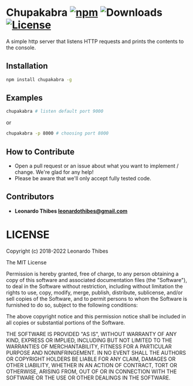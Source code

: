 # Chupakabra [![npm](http://img.shields.io/npm/v/chupakabra.svg)](https://www.npmjs.com/package/chupakabra) ![Downloads](https://img.shields.io/npm/dm/chupakabra.svg) [![License](https://img.shields.io/npm/l/chupakabra.svg)](LICENSE)

A simple http server that listens HTTP requests and prints the contents to the console.

Installation
------------

```bash
npm install chupakabra -g
```

Examples
--------

```bash
chupakabra # listen default port 9000
```

or 

```bash
chupakabra -p 8000 # choosing port 8000
```

How to Contribute
-----------------

* Open a pull request or an issue about what you want to implement / change. We're glad for any help!
* Please be aware that we'll only accept fully tested code.

Contributors
------------

 * **Leonardo Thibes <leonardothibes@gmail.com>**

LICENSE
=======

Copyright (c) 2018-2022 Leonardo Thibes

The MIT License

Permission is hereby granted, free of charge, to any person obtaining a copy of
this software and associated documentation files (the "Software"), to deal in
the Software without restriction, including without limitation the rights to
use, copy, modify, merge, publish, distribute, sublicense, and/or sell copies of
the Software, and to permit persons to whom the Software is furnished to do so,
subject to the following conditions:

The above copyright notice and this permission notice shall be included in all
copies or substantial portions of the Software.

THE SOFTWARE IS PROVIDED "AS IS", WITHOUT WARRANTY OF ANY KIND, EXPRESS OR
IMPLIED, INCLUDING BUT NOT LIMITED TO THE WARRANTIES OF MERCHANTABILITY, FITNESS
FOR A PARTICULAR PURPOSE AND NONINFRINGEMENT. IN NO EVENT SHALL THE AUTHORS OR
COPYRIGHT HOLDERS BE LIABLE FOR ANY CLAIM, DAMAGES OR OTHER LIABILITY, WHETHER
IN AN ACTION OF CONTRACT, TORT OR OTHERWISE, ARISING FROM, OUT OF OR IN
CONNECTION WITH THE SOFTWARE OR THE USE OR OTHER DEALINGS IN THE SOFTWARE.
